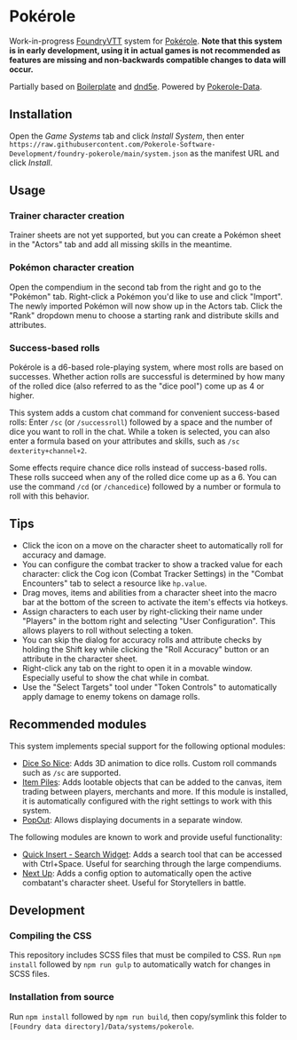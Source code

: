 # Pokérole

Work-in-progress [FoundryVTT](https://foundryvtt.com/) system for [Pokérole](https://www.pokeroleproject.com/). **Note that this system is in early development, using it in actual games is not recommended as features are missing and non-backwards compatible changes to data will occur.**

Partially based on [Boilerplate](https://gitlab.com/asacolips-projects/foundry-mods/boilerplate) and [dnd5e](https://github.com/foundryvtt/dnd5e). Powered by [Pokerole-Data](https://github.com/Willowlark/Pokerole-Data).

## Installation
Open the *Game Systems* tab and click *Install System*, then enter `https://raw.githubusercontent.com/Pokerole-Software-Development/foundry-pokerole/main/system.json` as the manifest URL and click *Install*.

## Usage

### Trainer character creation
Trainer sheets are not yet supported, but you can create a Pokémon sheet in the "Actors" tab and add all missing skills in the meantime.

### Pokémon character creation

Open the compendium in the second tab from the right and go to the "Pokémon" tab. Right-click a Pokémon you'd like to use and click "Import". The newly imported Pokémon will now show up in the Actors tab. Click the "Rank" dropdown menu to choose a starting rank and distribute skills and attributes.

### Success-based rolls
Pokérole is a d6-based role-playing system, where most rolls are based on successes. Whether action rolls are successful is determined by how many of the rolled dice (also referred to as the "dice pool") come up as 4 or higher.

This system adds a custom chat command for convenient success-based rolls: Enter `/sc` (or `/successroll`) followed by a space and the number of dice you want to roll in the chat. While a token is selected, you can also enter a formula based on your attributes and skills, such as `/sc dexterity+channel+2`.

Some effects require chance dice rolls instead of success-based rolls. These rolls succeed when any of the rolled dice come up as a 6. You can use the command `/cd` (or `/chancedice`) followed by a number or formula to roll with this behavior.

## Tips
- Click the icon on a move on the character sheet to automatically roll for accuracy and damage.
- You can configure the combat tracker to show a tracked value for each character: click the Cog icon (Combat Tracker Settings) in the "Combat Encounters" tab to select a resource like `hp.value`.
- Drag moves, items and abilities from a character sheet into the macro bar at the bottom of the screen to activate the item's effects via hotkeys.
- Assign characters to each user by right-clicking their name under "Players" in the bottom right and selecting "User Configuration". This allows players to roll without selecting a token.
- You can skip the dialog for accuracy rolls and attribute checks by holding the Shift key while clicking the "Roll Accuracy" button or an attribute in the character sheet.
- Right-click any tab on the right to open it in a movable window. Especially useful to show the chat while in combat.
- Use the "Select Targets" tool under "Token Controls" to automatically apply damage to enemy tokens on damage rolls.

## Recommended modules

This system implements special support for the following optional modules:
- [Dice So Nice](https://foundryvtt.com/packages/dice-so-nice/): Adds 3D animation to dice rolls. Custom roll commands such as `/sc` are supported.
- [Item Piles](https://foundryvtt.com/packages/item-piles): Adds lootable objects that can be added to the canvas, item trading between players, merchants and more. If this module is installed, it is automatically configured with the right settings to work with this system.
- [PopOut](https://foundryvtt.com/packages/popout): Allows displaying documents in a separate window.

The following modules are known to work and provide useful functionality:
- [Quick Insert - Search Widget](https://foundryvtt.com/packages/quick-insert): Adds a search tool that can be accessed with Ctrl+Space. Useful for searching through the large compendiums.
- [Next Up](https://foundryvtt.com/packages/Next-Up): Adds a config option to automatically open the active combatant's character sheet. Useful for Storytellers in battle.

## Development

### Compiling the CSS

This repository includes SCSS files that must be compiled to CSS. Run `npm install` followed by `npm run gulp` to automatically watch for changes in SCSS files.

### Installation from source

Run `npm install` followed by `npm run build`, then copy/symlink this folder to `[Foundry data directory]/Data/systems/pokerole`.
